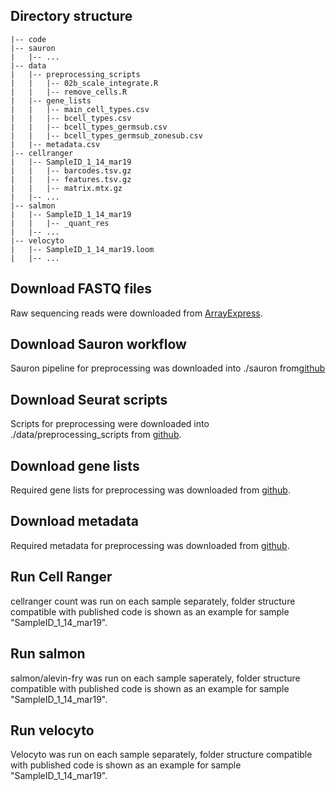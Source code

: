 ## Directory structure
```
|-- code
|-- sauron
|   |-- ...
|-- data
|   |-- preprocessing_scripts
|   |   |-- 02b_scale_integrate.R
|   |   |-- remove_cells.R
|   |-- gene_lists
|   |   |-- main_cell_types.csv
|   |   |-- bcell_types.csv
|   |   |-- bcell_types_germsub.csv
|   |   |-- bcell_types_germsub_zonesub.csv
|   |-- metadata.csv
|-- cellranger
|   |-- SampleID_1_14_mar19
|   |   |-- barcodes.tsv.gz
|   |   |-- features.tsv.gz
|   |   |-- matrix.mtx.gz
|   |-- ...
|-- salmon
|   |-- SampleID_1_14_mar19
|   |   |-- _quant_res
|   |-- ...
|-- velocyto
|   |-- SampleID_1_14_mar19.loom
|   |-- ...
```

## Download FASTQ files
Raw sequencing reads were downloaded from [ArrayExpress](https://www.ebi.ac.uk/biostudies/arrayexpress/studies/E-MTAB-9491).

## Download Sauron workflow
Sauron pipeline for preprocessing was downloaded into ./sauron from[github](https://github.com/NBISweden/sauron/tree/master)

## Download Seurat scripts
Scripts for preprocessing were downloaded into ./data/preprocessing_scripts from [github](https://github.com/angelettilab/scMouseBcellFlu/tree/master/scripts/scRNAseq_pipeline).

## Download gene lists
Required gene lists for preprocessing was downloaded from [github](https://github.com/angelettilab/scMouseBcellFlu/tree/master/data/gene_lists).

## Download metadata
Required metadata for preprocessing was downloaded from [github](https://github.com/angelettilab/scMouseBcellFlu/blob/master/data/metadata.csv).

## Run Cell Ranger
cellranger count was run on each sample separately, folder structure compatible with published
code is shown as an example for sample "SampleID_1_14_mar19".

## Run salmon
salmon/alevin-fry was run on each sample saperately, folder structure compatible with published
code is shown as an example for sample "SampleID_1_14_mar19".

## Run velocyto
Velocyto was run on each sample separately, folder structure compatible with published
code is shown as an example for sample "SampleID_1_14_mar19".
